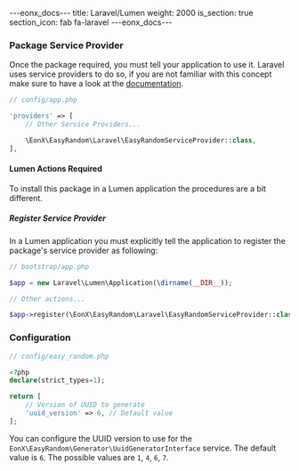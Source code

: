 ---eonx_docs---
title: Laravel/Lumen
weight: 2000
is_section: true
section_icon: fab fa-laravel
---eonx_docs---

### Package Service Provider

Once the package required, you must tell your application to use it. Laravel uses service providers to do so, if you are
not familiar with this concept make sure to have a look at the [documentation](https://laravel.com/docs/10.x/providers).

```php
// config/app.php

'providers' => [
    // Other Service Providers...

    \EonX\EasyRandom\Laravel\EasyRandomServiceProvider::class,
],
```

#### Lumen Actions Required

To install this package in a Lumen application the procedures are a bit different.

##### Register Service Provider

In a Lumen application you must explicitly tell the application to register the package's service provider as following:

```php
// bootstrap/app.php

$app = new Laravel\Lumen\Application(\dirname(__DIR__));

// Other actions...

$app->register(\EonX\EasyRandom\Laravel\EasyRandomServiceProvider::class);
```

### Configuration

```php
// config/easy_random.php

<?php
declare(strict_types=1);

return [
    // Version of UUID to generate
    'uuid_version' => 6, // Default value
];
```

You can configure the UUID version to use for the `EonX\EasyRandom\Generator\UuidGeneratorInterface` service.
The default value is `6`. The possible values are `1`, `4`, `6`, `7`.

